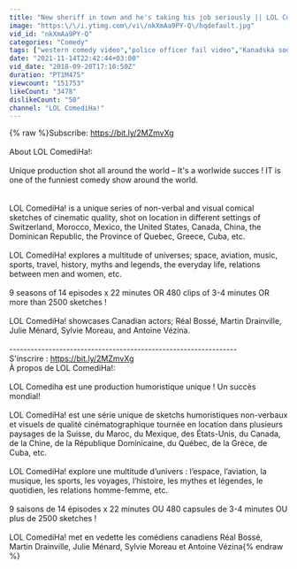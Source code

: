 ```yaml
---
title: "New sheriff in town and he's taking his job seriously || LOL ComediHa!"
image: "https:\/\/i.ytimg.com\/vi\/nkXmAa9PY-Q\/hqdefault.jpg"
vid_id: "nkXmAa9PY-Q"
categories: "Comedy"
tags: ["western comedy video","police officer fail video","Kanadská soda"]
date: "2021-11-14T22:42:44+03:00"
vid_date: "2018-09-20T17:10:50Z"
duration: "PT1M47S"
viewcount: "151753"
likeCount: "3478"
dislikeCount: "50"
channel: "LOL ComediHa!"
---
```

{% raw %}Subscribe: <a rel="nofollow" target="blank" href="https://bit.ly/2MZmvXg">https://bit.ly/2MZmvXg</a><br /><br />About LOL ComediHa!:<br /><br />Unique production shot all around the world – It's a worlwide succes ! IT is one of the funniest comedy show around the world.<br /><br /><br />LOL ComediHa! is a unique series of non-verbal and visual comical sketches of cinematic quality, shot on location in different settings of Switzerland, Morocco, Mexico, the United States, Canada, China, the Dominican Republic, the Province of Quebec, Greece, Cuba, etc.<br /><br />LOL ComediHa! explores a multitude of universes; space, aviation, music, sports, travel, history, myths and legends, the everyday life, relations between men and women, etc.<br /><br />9 seasons of 14 episodes x 22 minutes OR 480 clips of 3-4 minutes OR more than 2500 sketches !<br /><br />LOL ComediHa! showcases Canadian actors; Réal Bossé, Martin Drainville, Julie Ménard, Sylvie Moreau, and Antoine Vézina.<br /><br />----------------------------------------------------------------<br />S'inscrire : <a rel="nofollow" target="blank" href="https://bit.ly/2MZmvXg">https://bit.ly/2MZmvXg</a><br />À propos de LOL ComediHa!:<br /><br />LOL Comediha est une production humoristique unique ! Un succès mondial!<br /><br />LOL ComediHa! est une série unique de sketchs humoristiques non-verbaux et visuels de qualité cinématographique tournée en location dans plusieurs paysages de la Suisse, du Maroc, du Mexique, des États-Unis, du Canada, de la Chine, de la République Dominicaine, du Québec, de la Grèce, de Cuba, etc.<br /><br />LOL ComediHa! explore une multitude d’univers : l’espace, l’aviation, la musique, les sports, les voyages, l’histoire, les mythes et légendes, le quotidien, les relations homme-femme, etc.<br /><br />9 saisons de 14 épisodes x 22 minutes OU 480 capsules de 3-4 minutes OU plus de 2500 sketches !<br /><br />LOL ComediHa! met en vedette les comédiens canadiens Réal Bossé, Martin Drainville, Julie Ménard, Sylvie Moreau et Antoine Vézina{% endraw %}
